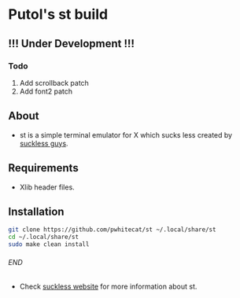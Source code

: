 # Putol's st build
## !!! Under Development !!!
### Todo
1. Add scrollback patch
2. Add font2 patch

## About
- st is a simple terminal emulator for X which sucks less created by [suckless guys](https://suckless.org/). 

## Requirements
- Xlib header files.

## Installation
```sh
git clone https://github.com/pwhitecat/st ~/.local/share/st
cd ~/.local/share/st
sudo make clean install
```

###### END
- Check [suckless website](https://st.suckless.org/) for more information about st.
